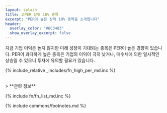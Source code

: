 ```yaml
---
layout: splash
title: 고PER 상위 10% 종목
excerpt: "PER이 높은 상위 10% 종목을 소개합니다"
header:
  overlay_color: "#6C3483"
  show_overlay_excerpt: false
---
```


지금 기업 이익은 높지 않지만 미래 성장이 기대되는 종목은 PER이 높은 경향이 있습니다. PER이 과다하게 높은 종목은 기업의 이익이 극히 낮거나, 매수세에 의한 일시적인 상승일 수 있으니 투자에 유의할 필요가 있습니다.

{% include_relative _includes/fn_high_per_md.inc %}

<br>
> **관련 정보**

{% include fn/fn_list_md.inc %}

{% include commons/footnotes.md %}
